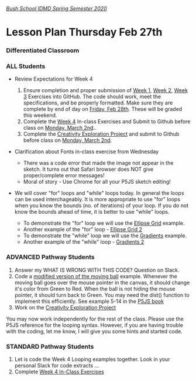 [_Bush School IDMD Spring Semester 2020_](https://chandrunarayan.github.io/idmd/)

# Lesson Plan Thursday Feb 27th
### Differentiated Classroom

### ALL Students
* Review Expectations for Week 4
  1. Ensure completion and proper submission of [Week 1](../week1), [Week 2](../week2), [Week 3](../week3) Exercises into GitHub.  The code should work, meet the specifications, and be properly formatted.  Make sure they are complete by end of day on <u>Friday, Feb 28th</u>. These will be graded this weekend.
  1. Complete the [Week 4](../week4) In-class Exercises and Submit to Github before class on <u>Monday, March 2nd</u>..
  1. Complete the [Creativity Exploration Project](../week4/homework/creativity-exploration.md) and submit to Github before class on <u>Monday, March 2nd</u>.

* Clarification about Fonts in-class exercise from Wednesday
  * There was a code error that made the image not appear in the sketch. It turns out that Safari browser does NOT give proper/complete error messages!
  * Moral of story - Use Chrome for all your P5JS sketch editing!
* We will cover "for" loops and "while" loops today. In general the loops can be used interchageably.  It is more appropriate to use "for" loops when you know the bounds (no. of iterations) of your loop.  If you do not know the bounds ahead of time, it is better to use "while" loops.

  * To demonstrate the "for" loop we will use the [Ellipse Grid](../week4/code/ellipseGrid) example.
  * Another example of the "for" loop - [Ellipse Grid 2](../week4/code/ellipseGrid2)  
  * To demonstrate the "while" loop we will use the [Gradients](../week4/code/gradients) example. 
  * Another example of the "while" loop - [Gradients 2](../week4/code/gradients2)  

### ADVANCED Pathway Students
1. Answer my WHAT IS WRONG WITH THIS CODE? Question on Slack.
1. Code a [modified version of the moving ball](../week4/code/modifiedMovingBall) example. Whenever the moving ball goes over the mouse pointer in the canvas, it should change it's color from Green to Red. When the ball is not hiding the mouse pointer, it should turn back to Green. You may need the dist() function to implement this efficiently. See example 5-14 in the [P5JS book]((https://drive.google.com/drive/u/2/folders/15GK0VESxqTvYGst9EtvILshb0MGlO4c5))
3. Work on the [Creativity Exploration Project](../week4/homework/creativity-exploration.md)

You may now work independently for the rest of the class. Please use the P5JS reference for the looping syntax. However, if you are having trouble with the coding, let me know, I will give you some hints and started code.

### STANDARD Pathway Students
1. Let is code the Week 4 Looping examples together.  Look in your personal Slack for code extracts ...
2. Complete [Week 4 In-Class Exercises](../week4)